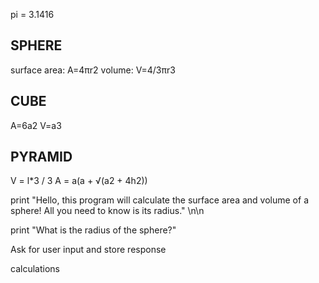 pi = 3.1416

## SPHERE
surface area:
A=4πr2 
volume:
V=4/3πr3

## CUBE
A=6a2
V=a3

## PYRAMID
V = l*3 / 3
A = a(a + √(a2 + 4h2))

print "Hello, this program will calculate the surface area and volume of a sphere! All you need to know is its radius."
\n\n

print "What is the radius of the sphere?"

Ask for user input and store response

calculations
